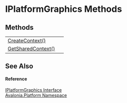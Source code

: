 # IPlatformGraphics Methods




## Methods
<table>
<tr>
<td><a href="M_Avalonia_Platform_IPlatformGraphics_CreateContext">CreateContext()</a></td>
<td> </td>
</tr>
<tr>
<td><a href="M_Avalonia_Platform_IPlatformGraphics_GetSharedContext">GetSharedContext()</a></td>
<td> </td>
</tr>
</table>

## See Also


#### Reference
<a href="T_Avalonia_Platform_IPlatformGraphics">IPlatformGraphics Interface</a>  
<a href="N_Avalonia_Platform">Avalonia.Platform Namespace</a>  

